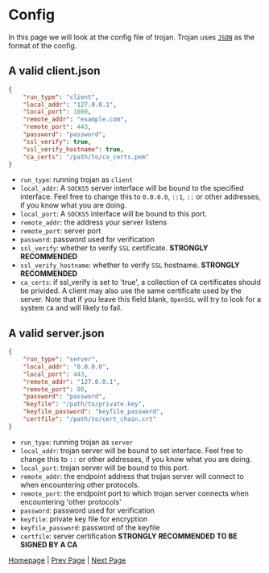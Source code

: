 # Config

In this page we will look at the config file of trojan. Trojan uses [`JSON`](https://en.wikipedia.org/wiki/JSON) as the format of the config.

## A valid client.json

```json
{
    "run_type": "client",
    "local_addr": "127.0.0.1",
    "local_port": 1080,
    "remote_addr": "example.com",
    "remote_port": 443,
    "password": "password",
    "ssl_verify": true,
    "ssl_verify_hostname": true,
    "ca_certs": "/path/to/ca_certs.pem"
}
```

- `run_type`: running trojan as `client`
- `local_addr`: A `SOCKS5` server interface will be bound to the specified interface. Feel free to change this to ``0.0.0.0``, ``::1``, ``::`` or other addresses, if you know what you are doing.
- `local_port`: A `SOCKS5` interface will be bound to this port.
- `remote_addr`: the address your server listens
- `remote_port`: server port
- `password`: password used  for verification
- `ssl_verify`: whether to verify `SSL` certificate. **STRONGLY RECOMMENDED**
- `ssl_verify_hostname`: whether to verify `SSL` hostname. **STRONGLY RECOMMENDED**
- `ca_certs`: if ssl_verify is set to 'true', a collection of `CA` certificates should be privided. A client may also use the same certificate used by the server. Note that if you leave this field blank, `OpenSSL` will try to look for a system `CA` and will likely to fail.

## A valid server.json

```json
{
    "run_type": "server",
    "local_addr": "0.0.0.0",
    "local_port": 443,
    "remote_addr": "127.0.0.1",
    "remote_port": 80,
    "password": "password",
    "keyfile": "/path/to/private.key",
    "keyfile_password": "keyfile_password",
    "certfile": "/path/to/cert_chain.crt"
}
```

- `run_type`: running trojan as `server`
- `local_addr`: trojan server will be bound to set interface. Feel free to change this to ``::`` or other addresses, if you know what you are doing.
- `local_port`: trojan server will be bound to this port.
- `remote_addr`: the endpoint address that trojan server will connect to when encountering other protocols.
- `remote_port`: the endpoint port to which trojan server connects when encountering 'other protocols'
- `password`: password used for verification
- `keyfile`: private key file for encryption
- `keyfile_password`: password of the keyfile
- `certfile`: server certification **STRONGLY RECOMMENDED TO BE SIGNED BY A CA**

[Homepage](.) | [Prev Page](protocol) | [Next Page](build)
